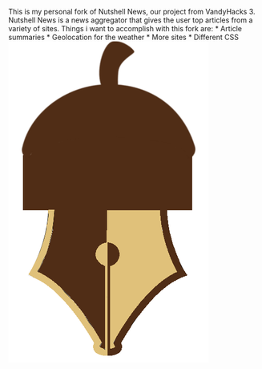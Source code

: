 This is my personal fork of Nutshell News, our project from VandyHacks 3. Nutshell News is a news aggregator that
gives the user top articles from a variety of sites. Things i want to accomplish with this fork are:
	* Article summaries
	* Geolocation for the weather
	* More sites
	* Different CSS
![alt tag](https://raw.githubusercontent.com/sbenchik/NutshellNews/master/logo_new.png)


